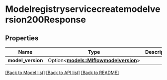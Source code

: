 # Modelregistryservicecreatemodelversion200Response

## Properties

Name | Type | Description | Notes
------------ | ------------- | ------------- | -------------
**model_version** | Option<[**models::Mlflowmodelversion**](Mlflowmodelversion.md)> |  | [optional]

[[Back to Model list]](../README.md#documentation-for-models) [[Back to API list]](../README.md#documentation-for-api-endpoints) [[Back to README]](../README.md)


